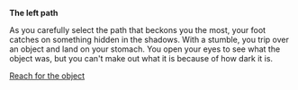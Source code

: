 **The left path**

As you carefully select the path that beckons you the most, your foot catches on something hidden in the shadows. With a stumble, you trip over an object and land on your stomach. You open your eyes to see what the object was, but you can't make out what it is because of how dark it is.

[Reach for the object](/closed-eyes/reach-for-the-object.md)